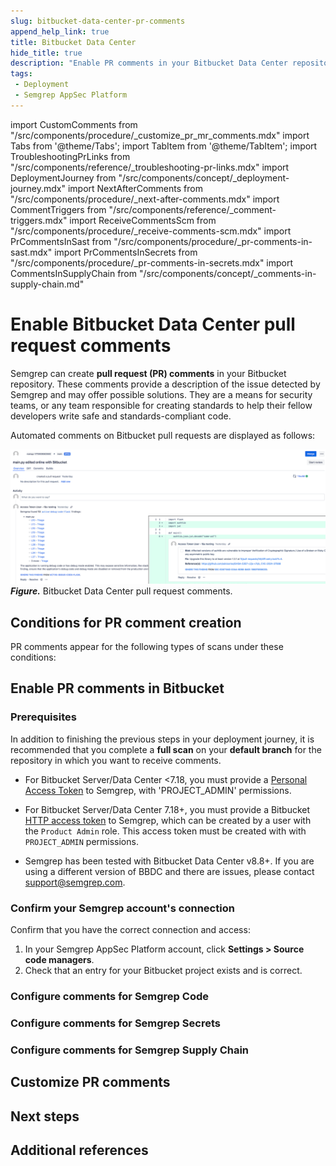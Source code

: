 ```yaml
---
slug: bitbucket-data-center-pr-comments
append_help_link: true
title: Bitbucket Data Center
hide_title: true
description: "Enable PR comments in your Bitbucket Data Center repositories to display Semgrep findings to developers."
tags:
 - Deployment
 - Semgrep AppSec Platform
---
```


<!-- vale off -->

import CustomComments from "/src/components/procedure/_customize_pr_mr_comments.mdx"
import Tabs from '@theme/Tabs';
import TabItem from '@theme/TabItem';
import TroubleshootingPrLinks from "/src/components/reference/_troubleshooting-pr-links.mdx"
import DeploymentJourney from "/src/components/concept/_deployment-journey.mdx"
import NextAfterComments from "/src/components/procedure/_next-after-comments.mdx"
import CommentTriggers from "/src/components/reference/_comment-triggers.mdx"
import ReceiveCommentsScm from "/src/components/procedure/_receive-comments-scm.mdx"
import PrCommentsInSast from "/src/components/procedure/_pr-comments-in-sast.mdx"
import PrCommentsInSecrets from "/src/components/procedure/_pr-comments-in-secrets.mdx"
import CommentsInSupplyChain from "/src/components/concept/_comments-in-supply-chain.md"

<!-- vale on -->

# Enable Bitbucket Data Center pull request comments

<DeploymentJourney />

Semgrep can create **pull request (PR) comments** in your Bitbucket repository. These comments provide a description of the issue detected by Semgrep and may offer possible solutions. They are a means for security teams, or any team responsible for creating standards to help their fellow developers write safe and standards-compliant code.

Automated comments on Bitbucket pull requests are displayed as follows:

![Semgrep Bitbucket PR comment](/img/bbdc-pr-comments.png#md-width)
_**Figure.**_ Bitbucket Data Center pull request comments.

## Conditions for PR comment creation

PR comments appear for the following types of scans under these conditions:

<CommentTriggers />

## Enable PR comments in Bitbucket

### Prerequisites

In addition to finishing the previous steps in your deployment journey, it is recommended that you complete a **full scan** on your **default branch** for the repository in which you want to receive comments.

- For Bitbucket Server/Data Center <7.18, you must provide a [Personal Access Token](https://confluence.atlassian.com/bitbucketserver0717/personal-access-tokens-1087535496.html) to Semgrep, with 'PROJECT_ADMIN' permissions.

- For Bitbucket Server/Data Center 7.18+, you must provide a Bitbucket [HTTP access token](https://confluence.atlassian.com/bitbucketserver/http-access-tokens-939515499.html) to Semgrep, which can be created by a user with the `Product Admin` role. This access token must be created with with `PROJECT_ADMIN` permissions.


- Semgrep has been tested with Bitbucket Data Center v8.8+. If you are using a different version of BBDC and there are issues, please contact [<i class="fa-regular fa-envelope"></i> support@semgrep.com](mailto:support@semgrep.com).

### Confirm your Semgrep account's connection

Confirm that you have the correct connection and access:

1. In your Semgrep AppSec Platform account, click **Settings > Source code managers**.
2. Check that an entry for your Bitbucket project exists and is correct.

### Configure comments for Semgrep Code

<PrCommentsInSast name="Bitbucket" comment_type="PR" />

### Configure comments for Semgrep Secrets

<PrCommentsInSecrets name="Bitbucket" comment_type="PR" />

### Configure comments for Semgrep Supply Chain

<CommentsInSupplyChain />

## Customize PR comments

<CustomComments comment_type="PR" link_type="Markdown and plaintext" />

## Next steps

<NextAfterComments />

## Additional references

<TroubleshootingPrLinks />
